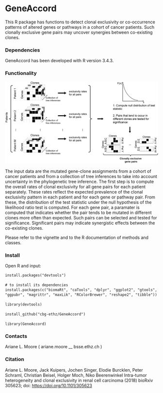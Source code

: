 # GeneAccord #

This R package has functions to detect clonal exclusivity or co-occurrence patterns of altered genes or pathways in a cohort of cancer patients. Such clonally exclusive gene pairs may uncover synergies between co-existing clones.

### Dependencies ###

GeneAccord has been developed with R version 3.4.3. 

### Functionality ###


<p align="center">
	<img src="inst/extdata/Cartoon_GeneAccordAlgorithm_Rpackage.png?raw=true" alt="Schematic overview of the procedure of GeneAccord"/>
</p>

The input data are the mutated gene-clone assignments from a cohort of cancer patients and from a collection of tree inferences to take into account uncertainty in the phylogenetic tree inference. The first step is to compute the overall rates of clonal exclusivity for all gene pairs for each patient separately. These rates reflect the expected prevalence of the clonal exclusivity pattern in each patient and for each gene or pathway pair. From these, the distribution of the test statistic under the null hypothesis of the likelihood ratio test is computed. For each gene pair, a paramater is computed that indicates whether the pair tends to be mutated in different clones more often than expected. Such pairs can be selected and tested for significance. Significant pairs may indicate synergistic effects between the co-existing clones.


Please refer to the vignette and to the R documentation of methods and classes.

### Install ###

Open R and input:

```{r}
install.packages("devtools")

# to install its dependencies
install.packages(c("biomaRt", "caTools", "dplyr", "ggplot2", "gtools", "ggpubr", "magrittr", "maxLik", "RColorBrewer", "reshape2", "tibble"))

library(devtools)

install_github("cbg-ethz/GeneAccord")

library(GeneAccord)
```

### Contacts ###

Ariane L. Moore ( ariane.moore __ bsse.ethz.ch )

### Citation ###

Ariane L. Moore, Jack Kuipers, Jochen Singer, Elodie Burcklen, Peter Schraml, Christian Beisel, Holger Moch, Niko Beerenwinkel
Intra-tumor heterogeneity and clonal exclusivity in renal cell carcinoma (2018)
bioRxiv 305623; doi: https://doi.org/10.1101/305623

